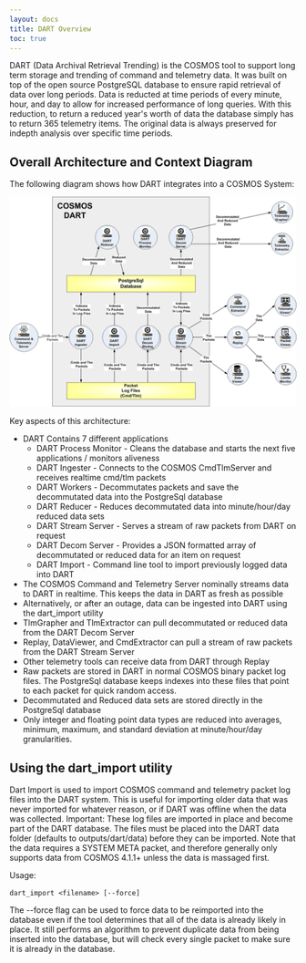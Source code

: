 ```yaml
---
layout: docs
title: DART Overview
toc: true
---
```


DART (Data Archival Retrieval Trending) is the COSMOS tool to support long term storage and trending of command and telemetry data. It was built on top of the open source PostgreSQL database to ensure rapid retrieval of data over long periods. Data is reducted at time periods of every minute, hour, and day to allow for increased performance of long queries. With this reduction, to return a reduced year's worth of data the database simply has to return 365 telemetry items. The original data is always preserved for indepth analysis over specific time periods.

## Overall Architecture and Context Diagram

The following diagram shows how DART integrates into a COSMOS System:

<img src="/img/DART_Architecture.png" alt="DART Architecture">

Key aspects of this architecture:

- DART Contains 7 different applications
  - DART Process Monitor - Cleans the database and starts the next five applications / monitors aliveness
  - DART Ingester - Connects to the COSMOS CmdTlmServer and receives realtime cmd/tlm packets
  - DART Workers - Decommutates packets and save the decommutated data into the PostgreSql database
  - DART Reducer - Reduces decommutated data into minute/hour/day reduced data sets
  - DART Stream Server - Serves a stream of raw packets from DART on request
  - DART Decom Server - Provides a JSON formatted array of decommutated or reduced data for an item on request
  - DART Import - Command line tool to import previously logged data into DART
- The COSMOS Command and Telemetry Server nominally streams data to DART in realtime. This keeps the data in DART as fresh as possible
- Alternatively, or after an outage, data can be ingested into DART using the dart_import utility
- TlmGrapher and TlmExtractor can pull decommutated or reduced data from the DART Decom Server
- Replay, DataViewer, and CmdExtractor can pull a stream of raw packets from the DART Stream Server
- Other telemetry tools can receive data from DART through Replay
- Raw packets are stored in DART in normal COSMOS binary packet log files. The PostgreSql database keeps indexes into these files that point to each packet for quick random access.
- Decommutated and Reduced data sets are stored directly in the PostgreSql database
- Only integer and floating point data types are reduced into averages, minimum, maximum, and standard deviation at minute/hour/day granularities.

## Using the dart_import utility

Dart Import is used to import COSMOS command and telemetry packet log files into the DART system. This is useful for importing older data that was never imported for whatever reason, or if DART was offline when the data was collected. Important: These log files are imported in place and become part of the DART database. The files must be placed into the DART data folder (defaults to outputs/dart/data) before they can be imported. Note that the data requires a SYSTEM META packet, and therefore generally only supports data from COSMOS 4.1.1+ unless the data is massaged first.

Usage:

```
dart_import <filename> [--force]
```

The --force flag can be used to force data to be reimported into the database even if the tool determines that all of the data is already likely in place. It still performs an algorithm to prevent duplicate data from being inserted into the database, but will check every single packet to make sure it is already in the database.
